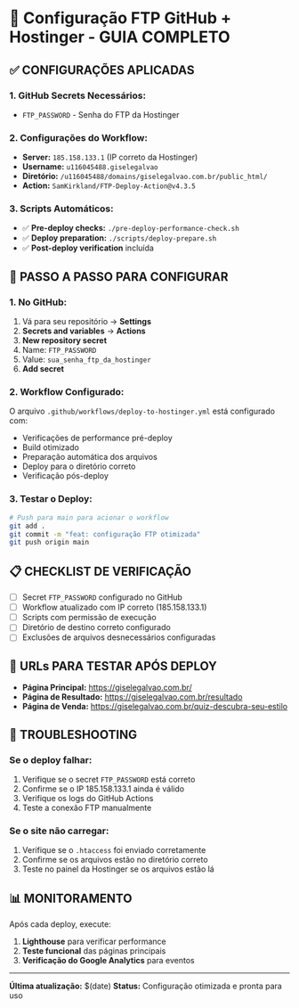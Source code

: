 # 🚀 Configuração FTP GitHub + Hostinger - GUIA COMPLETO

## ✅ **CONFIGURAÇÕES APLICADAS**

### **1. GitHub Secrets Necessários:**

- `FTP_PASSWORD` - Senha do FTP da Hostinger

### **2. Configurações do Workflow:**

- **Server:** `185.158.133.1` (IP correto da Hostinger)
- **Username:** `u116045488.giselegalvao`
- **Diretório:** `/u116045488/domains/giselegalvao.com.br/public_html/`
- **Action:** `SamKirkland/FTP-Deploy-Action@v4.3.5`

### **3. Scripts Automáticos:**

- ✅ **Pre-deploy checks:** `./pre-deploy-performance-check.sh`
- ✅ **Deploy preparation:** `./scripts/deploy-prepare.sh`
- ✅ **Post-deploy verification** incluída

## 🔧 **PASSO A PASSO PARA CONFIGURAR**

### **1. No GitHub:**

1. Vá para seu repositório → **Settings**
2. **Secrets and variables** → **Actions**
3. **New repository secret**
4. Name: `FTP_PASSWORD`
5. Value: `sua_senha_ftp_da_hostinger`
6. **Add secret**

### **2. Workflow Configurado:**

O arquivo `.github/workflows/deploy-to-hostinger.yml` está configurado com:

- Verificações de performance pré-deploy
- Build otimizado
- Preparação automática dos arquivos
- Deploy para o diretório correto
- Verificação pós-deploy

### **3. Testar o Deploy:**

```bash
# Push para main para acionar o workflow
git add .
git commit -m "feat: configuração FTP otimizada"
git push origin main
```

## 📋 **CHECKLIST DE VERIFICAÇÃO**

- [ ] Secret `FTP_PASSWORD` configurado no GitHub
- [ ] Workflow atualizado com IP correto (185.158.133.1)
- [ ] Scripts com permissão de execução
- [ ] Diretório de destino correto configurado
- [ ] Exclusões de arquivos desnecessários configuradas

## 🎯 **URLs PARA TESTAR APÓS DEPLOY**

- **Página Principal:** https://giselegalvao.com.br/
- **Página de Resultado:** https://giselegalvao.com.br/resultado
- **Página de Venda:** https://giselegalvao.com.br/quiz-descubra-seu-estilo

## 🚨 **TROUBLESHOOTING**

### **Se o deploy falhar:**

1. Verifique se o secret `FTP_PASSWORD` está correto
2. Confirme se o IP 185.158.133.1 ainda é válido
3. Verifique os logs do GitHub Actions
4. Teste a conexão FTP manualmente

### **Se o site não carregar:**

1. Verifique se o `.htaccess` foi enviado corretamente
2. Confirme se os arquivos estão no diretório correto
3. Teste no painel da Hostinger se os arquivos estão lá

## 📊 **MONITORAMENTO**

Após cada deploy, execute:

1. **Lighthouse** para verificar performance
2. **Teste funcional** das páginas principais
3. **Verificação do Google Analytics** para eventos

---

**Última atualização:** $(date)
**Status:** Configuração otimizada e pronta para uso
